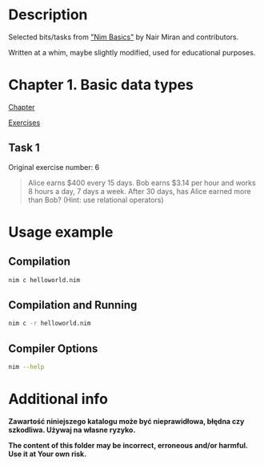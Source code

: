 # Description

Selected bits/tasks from ["Nim Basics"](https://narimiran.github.io/nim-basics/) by Nair Miran and contributors.

Written at a whim, maybe slightly modified, used for educational purposes.

# Chapter 1. Basic data types

[Chapter](https://narimiran.github.io/nim-basics/#_basic_data_types)

[Exercises](https://narimiran.github.io/nim-basics/#_exercises)

## Task 1

Original exercise number: 6

> Alice earns $400 every 15 days. Bob earns $3.14 per hour and works 8 hours a
> day, 7 days a week. After 30 days, has Alice earned more than Bob? (Hint: use
> relational operators)

# Usage example

## Compilation

``` bash
nim c helloworld.nim
```

## Compilation and Running

```bash
nim c -r helloworld.nim
```

## Compiler Options

```bash
nim --help
```

# Additional info

**Zawartość niniejszego katalogu może być nieprawidłowa, błędna czy szkodliwa. Używaj na własne ryzyko.**

**The content of this folder may be incorrect, erroneous and/or harmful. Use it at Your own risk.**
